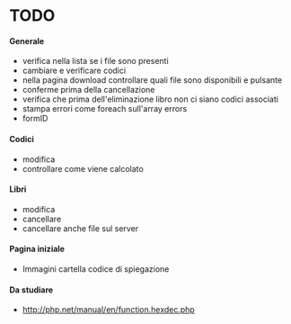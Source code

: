 # TODO
  
#### Generale    
+ verifica nella lista se i file sono presenti
+ cambiare e verificare codici
+ nella pagina download controllare quali file sono disponibili e pulsante
+ conferme prima della cancellazione
+ verifica che prima dell'eliminazione libro non ci siano codici associati 
+ stampa errori come foreach sull'array errors
+ formID
  
#### Codici
+ modifica
+ controllare come viene calcolato
  
#### Libri
+ modifica
+ cancellare
+ cancellare anche file sul server

#### Pagina iniziale  
+ Immagini cartella codice di spiegazione  

#### Da studiare
+ http://php.net/manual/en/function.hexdec.php  
  
  
